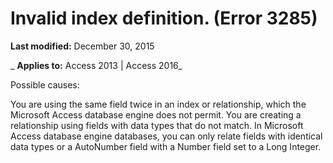 
# Invalid index definition. (Error 3285)

 **Last modified:** December 30, 2015

 _ **Applies to:** Access 2013 | Access 2016_

Possible causes:

You are using the same field twice in an index or relationship, which the Microsoft Access database engine does not permit.
You are creating a relationship using fields with data types that do not match. In Microsoft Access database engine databases, you can only relate fields with identical data types or a AutoNumber field with a Number field set to a Long Integer.

